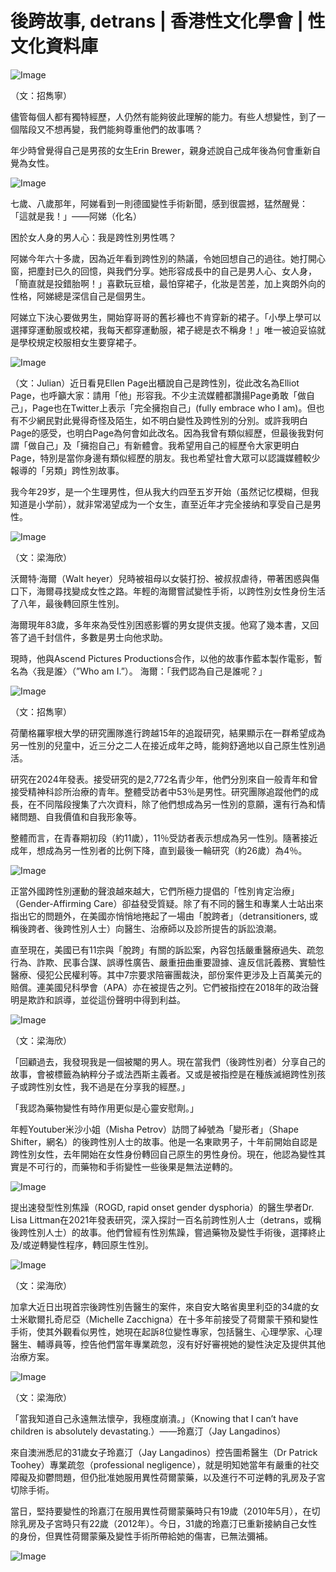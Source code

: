 # 後跨故事, detrans | 香港性文化學會 | 性文化資料庫

![Image](https://i0.wp.com/blog.scs.org.hk/wp-content/uploads/2024/09/%E8%9E%A2%E5%B9%95%E6%88%AA%E5%9C%96-2024-09-21-%E4%B8%8A%E5%8D%8810.56.01.png?resize=220%2C126&ssl=1)

（文：招雋寧）

儘管每個人都有獨特經歷，人仍然有能夠彼此理解的能力。有些人想變性，到了一個階段又不想再變，我們能夠尊重他們的故事嗎？

年少時曾覺得自己是男孩的女生Erin Brewer，親身述說自己成年後為何會重新自覺為女性。

![Image](https://i0.wp.com/blog.scs.org.hk/wp-content/uploads/2024/08/microsoft-edge-5bM6nLQ9Qv0-unsplash.jpg?resize=220%2C126&ssl=1)

七歲、八歲那年，阿娣看到一則德國變性手術新聞，感到很震撼，猛然醒覺： 「這就是我！」——阿娣（化名）

困於女人身的男人心：我是跨性別男性嗎？

阿娣今年六十多歲，因為近年看到跨性別的熱議，令她回想自己的過往。她打開心窗，把塵封已久的回憶，與我們分享。她形容成長中的自己是男人心、女人身，「簡直就是投錯胎啊！」喜歡玩豆槍，最怕穿裙子，化妝是苦差，加上爽朗外向的性格，阿娣總是深信自己是個男生。

阿娣立下決心要做男生，開始穿哥哥的舊衫褲也不肯穿新的裙子。「小學上學可以選擇穿運動服或校裙，我每天都穿運動服，裙子總是衣不稱身！」唯一被迫妥協就是學校規定校服相女生要穿裙子。

![Image](https://i0.wp.com/blog.scs.org.hk/wp-content/uploads/2024/05/t-r-a-v-e-l-e-r-g-e-e-k-b9oMgOkB2YE-unsplash.jpg?resize=220%2C126&ssl=1)

（文：Julian）近日看見Ellen Page出櫃說自己是跨性別，從此改名為Elliot Page，也呼籲大家：請用「他」形容我。不少主流媒體都讚揚Page勇敢「做自己」，Page也在Twitter上表示「完全擁抱自己」(fully embrace who I am)。但也有不少網民對此覺得奇怪及陌生，如不明白變性及跨性別的分別。或許我明白Page的感受，也明白Page為何會如此改名。因為我曾有類似經歷，但最後我對何謂「做自己」及「擁抱自己」有新體會。我希望用自己的經歷令大家更明白Page，特別是當你身邊有類似經歷的朋友。我也希望社會大眾可以認識媒體較少報導的「另類」跨性別故事。

我今年29岁，是一个生理男性，但从我大约四至五岁开始（虽然记忆模糊，但我知道是小学前），就非常渴望成为一个女生，直至近年才完全接纳和享受自己是男性。

![Image](https://i0.wp.com/blog.scs.org.hk/wp-content/uploads/2024/05/%E8%9E%A2%E5%B9%95%E6%88%AA%E5%9C%96-2024-05-10-%E4%B8%8B%E5%8D%884.26.33.png?resize=220%2C126&ssl=1)

（文：梁海欣）

沃爾特·海爾（Walt heyer）兒時被祖母以女裝打扮、被叔叔虐待，帶著困惑與傷口下，海爾尋找變成女性之路。年輕的海爾嘗試變性手術，以跨性別女性身份生活了八年，最後轉回原生性別。

海爾現年83歲，多年來為受性別困惑影響的男女提供支援。他寫了幾本書，又回答了過千封信件，多數是男士向他求助。

現時，他與Ascend Pictures Productions合作，以他的故事作藍本製作電影，暫名為〈我是誰〉（”Who am I.”）。 海爾：「我們認為自己是誰呢？」

![Image](https://i0.wp.com/blog.scs.org.hk/wp-content/uploads/2024/04/kyle-a0KL1Um0wBA-unsplash.jpg?resize=220%2C126&ssl=1)

（文：招雋寧）

荷蘭格羅寧根大學的研究團隊進行跨越15年的追蹤研究，結果顯示在一群希望成為另一性別的兒童中，近三分之二人在接近成年之時，能夠舒適地以自己原生性別過活。

研究在2024年發表。接受研究的是2,772名青少年，他們分別來自一般青年和曾接受精神科診所治療的青年。整體受訪者中53％是男性。研究團隊追蹤他們的成長，在不同階段搜集了六次資料，除了他們想成為另一性別的意願，還有行為和情緒問題、自我價值和自我形象等。

整體而言，在青春期初段（約11歲），11％受訪者表示想成為另一性別。隨著接近成年，想成為另一性別者的比例下降，直到最後一輪研究（約26歲）為4％。

![Image](https://i0.wp.com/blog.scs.org.hk/wp-content/uploads/2024/01/jim-wilson-5QvsD0AaXPk-unsplash.jpg?resize=220%2C126&ssl=1)

正當外國跨性別運動的聲浪越來越大，它們所極力提倡的「性別肯定治療」（Gender-Affirming Care）卻益發受質疑。除了有不同的醫生和專業人士站出來指出它的問題外，在美國亦悄悄地捲起了一場由「脫跨者」（detransitioners, 或稱後跨者、後跨性別人士）向醫生、治療師以及診所提告的訴訟浪潮。

直至現在，美國已有11宗與「脫跨」有關的訴訟案，內容包括嚴重醫療過失、疏忽行為、詐欺、民事合謀、誤導性廣告、嚴重扭曲重要證據、違反信託義務、實驗性醫療、侵犯公民權利等。其中7宗要求陪審團裁決，部份案件更涉及上百萬美元的賠償。連美國兒科學會（APA）亦在被提告之列。它們被指控在2018年的政治聲明是欺詐和誤導，並從這份聲明中得到利益。

![Image](https://i0.wp.com/blog.scs.org.hk/wp-content/uploads/2023/09/WhatsApp-Image-2023-09-15-at-12.03.58.jpeg?resize=220%2C126&ssl=1)

（文：梁海欣）

「回顧過去，我發現我是一個被閹的男人。現在當我們（後跨性別者）分享自己的故事，會被標籤為納粹分子或法西斯主義者。又或是被指控是在種族滅絕跨性別孩子或跨性別女性，我不過是在分享我的經歷。」

「我認為藥物變性有時作用更似是心靈安慰劑。」

年輕Youtuber米沙小姐（Misha Petrov）訪問了綽號為「變形者」（Shape Shifter，網名）的後跨性別人士的故事。他是一名東歐男子，十年前開始自認是跨性別女性，去年開始在女性身份轉回自己原生的男性身份。現在，他認為變性其實是不可行的，而藥物和手術變性一些後果是無法逆轉的。

![Image](https://i0.wp.com/blog.scs.org.hk/wp-content/uploads/2023/07/WhatsApp-Image-2023-07-14-at-14.32.15.jpeg?resize=220%2C126&ssl=1)

提出速發型性別焦躁（ROGD, rapid onset gender dysphoria）的醫生學者Dr. Lisa Littman在2021年發表研究，深入探討一百名前跨性別人士（detrans，或稱後跨性別人士）的故事。他們曾經有性別焦躁，嘗過藥物及變性手術後，選擇終止及/或逆轉變性程序，轉回原生性別。

![Image](https://i0.wp.com/blog.scs.org.hk/wp-content/uploads/2023/03/WhatsApp-Image-2023-03-22-at-14.27.21.jpeg?resize=220%2C126&ssl=1)

（文：梁海欣）

加拿大近日出現首宗後跨性別告醫生的案件，來自安大略省奧里利亞的34歲的女士米歇爾扎奇尼亞（Michelle Zacchigna）在十多年前接受了荷爾蒙干預和變性手術，使其外觀看似男性，她現在起訴8位變性專家，包括醫生、心理學家、心理醫生、輔導員等，控告他們當年專業疏忽，沒有好好審視她的變性決定及提供其他治療方案。

![Image](https://i0.wp.com/blog.scs.org.hk/wp-content/uploads/2022/09/WhatsApp-Image-2022-09-07-at-17.07.04.jpeg?resize=220%2C126&ssl=1)

（文：梁海欣）

「當我知道自己永遠無法懷孕，我極度崩潰。」（Knowing that I can’t have children is absolutely devastating.）——玲嘉汀（Jay Langadinos）

來自澳洲悉尼的31歲女子玲嘉汀（Jay Langadinos）控告圖希醫生（Dr Patrick Toohey）專業疏忽（professional negligence），就是明知她當年有嚴重的社交障礙及抑鬱問題，但仍批准她服用異性荷爾蒙藥，以及進行不可逆轉的乳房及子宮切除手術。

當日，堅持要變性的玲嘉汀在服用異性荷爾蒙藥時只有19歲（2010年5月），在切除乳房及子宮時只有22歲（2012年）。今日，31歲的玲嘉汀已重新接納自己女性的身份，但異性荷爾蒙藥及變性手術所帶給她的傷害，已無法彌補。

![Image](https://blog.scs.org.hk/wp-content/uploads/2024/09/性教育-1-1024x1024.png)